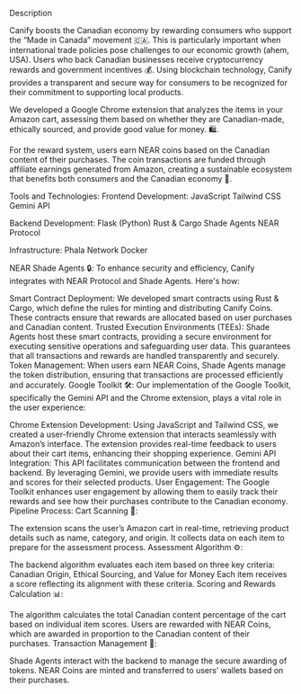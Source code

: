 Description

Canify boosts the Canadian economy by rewarding consumers who support the “Made in Canada” movement 🇨🇦. This is particularly important when international trade policies pose challenges to our economic growth (ahem, USA). Users who back Canadian businesses receive cryptocurrency rewards and government incentives 💰. Using blockchain technology, Canify provides a transparent and secure way for consumers to be recognized for their commitment to supporting local products.

We developed a Google Chrome extension that analyzes the items in your Amazon cart, assessing them based on whether they are Canadian-made, ethically sourced, and provide good value for money. 🛍️.

For the reward system, users earn NEAR coins based on the Canadian content of their purchases. The coin transactions are funded through affiliate earnings generated from Amazon, creating a sustainable ecosystem that benefits both consumers and the Canadian economy 🌱.

Tools and Technologies:
Frontend Development: JavaScript Tailwind CSS Gemini API

Backend Development: Flask (Python) Rust & Cargo Shade Agents NEAR Protocol

Infrastructure: Phala Network Docker

NEAR Shade Agents 🔒:
To enhance security and efficiency, Canify integrates with NEAR Protocol and Shade Agents. Here's how:

Smart Contract Deployment: We developed smart contracts using Rust & Cargo, which define the rules for minting and distributing Canify Coins. These contracts ensure that rewards are allocated based on user purchases and Canadian content.
Trusted Execution Environments (TEEs): Shade Agents host these smart contracts, providing a secure environment for executing sensitive operations and safeguarding user data. This guarantees that all transactions and rewards are handled transparently and securely.
Token Management: When users earn NEAR Coins, Shade Agents manage the token distribution, ensuring that transactions are processed efficiently and accurately.
Google Toolkit 🛠️:
Our implementation of the Google Toolkit, specifically the Gemini API and the Chrome extension, plays a vital role in the user experience:

Chrome Extension Development: Using JavaScript and Tailwind CSS, we created a user-friendly Chrome extension that interacts seamlessly with Amazon’s interface. The extension provides real-time feedback to users about their cart items, enhancing their shopping experience.
Gemini API Integration: This API facilitates communication between the frontend and backend. By leveraging Gemini, we provide users with immediate results and scores for their selected products.
User Engagement: The Google Toolkit enhances user engagement by allowing them to easily track their rewards and see how their purchases contribute to the Canadian economy.
Pipeline Process:
Cart Scanning 🛒:

The extension scans the user’s Amazon cart in real-time, retrieving product details such as name, category, and origin.
It collects data on each item to prepare for the assessment process.
Assessment Algorithm ⚙️:

The backend algorithm evaluates each item based on three key criteria: Canadian Origin, Ethical Sourcing, and Value for Money
Each item receives a score reflecting its alignment with these criteria.
Scoring and Rewards Calculation 📊:

The algorithm calculates the total Canadian content percentage of the cart based on individual item scores.
Users are rewarded with NEAR Coins, which are awarded in proportion to the Canadian content of their purchases.
Transaction Management 🔗:

Shade Agents interact with the backend to manage the secure awarding of tokens.
NEAR Coins are minted and transferred to users’ wallets based on their purchases.
